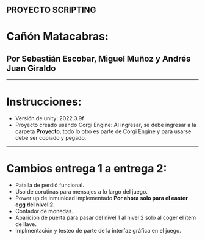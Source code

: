 ## **PROYECTO SCRIPTING**
# Cañón Matacabras:

Por Sebastián Escobar, Miguel Muñoz y Andrés Juan Giraldo
---------------------


---------------------
# Instrucciones:

- Versión de unity: 2022.3.9f
- Proyecto creado usando Corgi Engine:
Al ingresar, se debe ingresar a la carpeta **Proyecto**, todo lo otro es parte de Corgi Engine y para usarse debe ser copiado y pegado.


----------------------
# Cambios entrega 1 a entrega 2:
- Patalla de perdió funcional.
- Uso de corutinas para mensajes a lo largo del juego.
- Power up de inmunidad implementado **Por ahora solo para el easter egg del nivel 2**.
- Contador de monedas.
- Aparición de puerta para pasar del nivel 1 al nivel 2 solo al coger el item de llave.
- Implmentación y testeo de parte de la interfaz gráfica en el juego.
